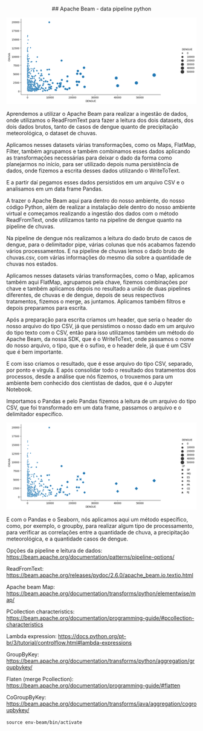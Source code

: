 <p align="center"> ## Apache Beam - data pipeline python

<p align="center">
  <img alt="Aiflow" src="fig1.png">
  
Aprendemos a utilizar o Apache Beam para realizar a ingestão de dados, onde utilizamos o ReadFromText para fazer a leitura dos dois datasets, dos dois dados brutos, tanto de casos de dengue quanto de precipitação meteorológica, o dataset de chuvas.

Aplicamos nesses datasets várias transformações, como os Maps, FlatMap, Filter, também agrupamos e também combinamos esses dados aplicando as transformações necessárias para deixar o dado da forma como planejarmos no início, para ser utilizado depois numa persistência de dados, onde fizemos a escrita desses dados utilizando o WriteToText.

E a partir daí pegamos esses dados persistidos em um arquivo CSV e o analisamos em um data frame Pandas.

A trazer o Apache Beam aqui para dentro do nosso ambiente, do nosso código Python, além de realizar a instalação dele dentro do nosso ambiente virtual e começamos realizando a ingestão dos dados com o método ReadFromText, onde utilizamos tanto na pipeline de dengue quanto na pipeline de chuvas.

Na pipeline de dengue nós realizamos a leitura do dado bruto de casos de dengue, para o delimitador pipe, várias colunas que nós acabamos fazendo vários processamentos. E na pipeline de chuvas lemos o dado bruto de chuvas.csv, com várias informações do mesmo dia sobre a quantidade de chuvas nos estados.

Aplicamos nesses datasets várias transformações, como o Map, aplicamos também aqui FlatMap, agrupamos pela chave, fizemos combinações por chave e também aplicamos depois no resultado a união de duas pipelines diferentes, de chuvas e de dengue, depois de seus respectivos tratamentos, fizemos o merge, as juntamos. Aplicamos também filtros e depois preparamos para escrita.

Após a preparação para escrita criamos um header, que seria o header do nosso arquivo do tipo CSV, já que persistimos o nosso dado em um arquivo do tipo texto com o CSV, então para isso utilizamos também um método do Apache Beam, da nossa SDK, que é o WriteToText, onde passamos o nome do nosso arquivo, o tipo, que é o sufixo, e o header dele, já que é um CSV que é bem importante.

E com isso criamos o resultado, que é esse arquivo do tipo CSV, separado, por ponto e vírgula. E após consolidar todo o resultado dos tratamentos dos processos, desde a análise que nós fizemos, o trouxemos para um ambiente bem conhecido dos cientistas de dados, que é o Jupyter Notebook.

Importamos o Pandas e pelo Pandas fizemos a leitura de um arquivo do tipo CSV, que foi transformado em um data frame, passamos o arquivo e o delimitador específico.

<p align="center">
  <img alt="Aiflow" src="fig2.png">

E com o Pandas e o Seaborn, nós aplicamos aqui um método específico, como, por exemplo, o groupby, para realizar algum tipo de processamento, para verificar as correlações entre a quantidade de chuva, a precipitação meteorológica, e a quantidade casos de dengue.


Opções da pipeline e leitura de dados:
https://beam.apache.org/documentation/patterns/pipeline-options/

ReadFromText:
https://beam.apache.org/releases/pydoc/2.6.0/apache_beam.io.textio.html

Apache beam Map:
https://beam.apache.org/documentation/transforms/python/elementwise/map/

PCollection characteristics:
https://beam.apache.org/documentation/programming-guide/#pcollection-characteristics

Lambda expression:
https://docs.python.org/pt-br/3/tutorial/controlflow.html#lambda-expressions

GroupByKey:
https://beam.apache.org/documentation/transforms/python/aggregation/groupbykey/

Flaten (merge Pcollection):
https://beam.apache.org/documentation/programming-guide/#flatten

CoGroupByKey:
https://beam.apache.org/documentation/transforms/java/aggregation/cogroupbykey/ 
  
`source env-beam/bin/activate`
